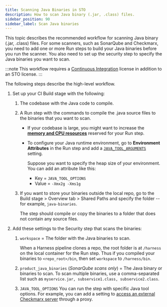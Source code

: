 ```yaml
---
title: Scanning Java Binaries in STO
description: How to scan Java binary (.jar, .class) files. 
sidebar_position: 90
sidebar_label: Scan Java binaries
---
```


This topic describes the recommended workflow for scanning Java binary (.jar, .class) files. For some scanners, such as SonarQube and Checkmarx, you need to add one or more Run steps to build your Java binaries before you run the scanner. You also need to set up the security step to specify the Java binaries you want to scan. 

:::note
This workflow requires a [Continuous Integration](/docs/continuous-integration) license in addition to an STO license.
:::

The following steps describe the high-level workflow.

1. Set up your CI Build stage with the following:

   1. The codebase with the Java code to compile.
   
   2. A Run step with the commands to compile the .java source files to the binaries that you want to scan.

      - If your codebase is large, you might want to increase the [**memory and CPU resources**](/docs/continuous-integration/use-ci/manage-dependencies/background-step-settings/#set-container-resources) reserved for your Run step. 
      - To configure your Java runtime environment, go to **Environment Attributes** in the Run step and add a [`JAVA_TOOL_ARGUMENTS`](https://docs.oracle.com/javase/8/docs/technotes/guides/troubleshoot/envvars002.html) setting. 

         Suppose you want to specify the heap size of your environment. You can add an attribute like this:

         * Key = `JAVA_TOOL_OPTIONS`
         * Value = `-Xmx2g -Xms1g`
   
   3. If you want to store your binaries outside the local repo, go to the Build stage > Overview tab > Shared Paths and specify the folder -- for example, `java-binaries`.
      
      The step should compile or copy the binaries to a folder that does not contain any source files.

2. Add these settings to the Security step that scans the binaries: 

   1. `workspace` = The folder with the Java binaries to scan.
   
      When a Harness pipeline clones a repo, the root folder is at `/harness` on the local container for the Run step. Thus if you compiled your binaries to `<repo_root>/bin`, then set `workspace` to `/harness/bin`.
      
   2. `product_java_binaries` (_SonarQube scans only_) = The Java binary or binaries to scan. To scan multiple binaries, use a comma-separated list such as `myservice.jar, subservice1.class, subservice2.class`.

   3. `JAVA_TOOL_OPTIONS` You can run the step with specific Java tool options. For example, you can add a setting to [access an external Checkmarx server](/docs/security-testing-orchestration/sto-techref-category/checkmarx-scanner-reference#settings) through a proxy.
   